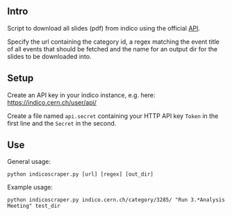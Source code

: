 ## Intro
Script to download all slides (pdf) from indico using the official [API](https://docs.getindico.io/en/stable/http-api/).

Specify the url containing the category id, a regex matching the event title of all events that should be fetched and the name for an output dir for the slides to be downloaded into.

## Setup 
Create an API key in your indico instance, e.g. here: https://indico.cern.ch/user/api/

Create a file named `api.secret` containing your HTTP API key `Token` in the first line and the `Secret` in the second.

## Use
General usage:
```
python indicoscraper.py [url] [regex] [out_dir]
```

Example usage:
```
python indicoscraper.py indico.cern.ch/category/3285/ "Run 3.*Analysis Meeting" test_dir
```
